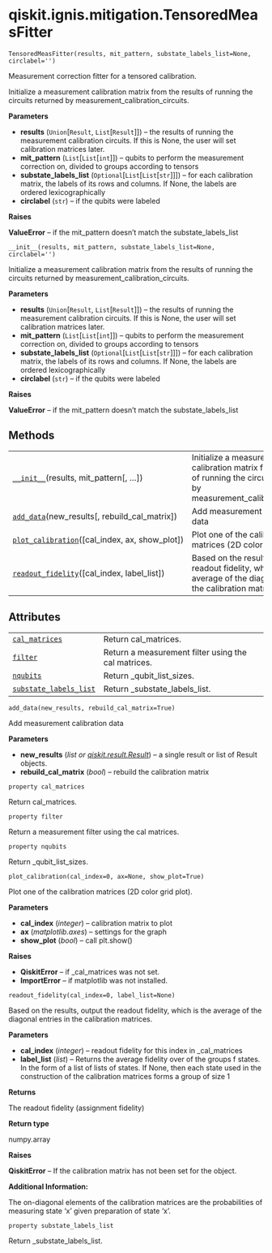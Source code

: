 # qiskit.ignis.mitigation.TensoredMeasFitter

`TensoredMeasFitter(results, mit_pattern, substate_labels_list=None, circlabel='')`

Measurement correction fitter for a tensored calibration.

Initialize a measurement calibration matrix from the results of running the circuits returned by measurement\_calibration\_circuits.

**Parameters**

*   **results** (`Union`\[`Result`, `List`\[`Result`]]) – the results of running the measurement calibration circuits. If this is None, the user will set calibration matrices later.
*   **mit\_pattern** (`List`\[`List`\[`int`]]) – qubits to perform the measurement correction on, divided to groups according to tensors
*   **substate\_labels\_list** (`Optional`\[`List`\[`List`\[`str`]]]) – for each calibration matrix, the labels of its rows and columns. If None, the labels are ordered lexicographically
*   **circlabel** (`str`) – if the qubits were labeled

**Raises**

**ValueError** – if the mit\_pattern doesn’t match the substate\_labels\_list

`__init__(results, mit_pattern, substate_labels_list=None, circlabel='')`

Initialize a measurement calibration matrix from the results of running the circuits returned by measurement\_calibration\_circuits.

**Parameters**

*   **results** (`Union`\[`Result`, `List`\[`Result`]]) – the results of running the measurement calibration circuits. If this is None, the user will set calibration matrices later.
*   **mit\_pattern** (`List`\[`List`\[`int`]]) – qubits to perform the measurement correction on, divided to groups according to tensors
*   **substate\_labels\_list** (`Optional`\[`List`\[`List`\[`str`]]]) – for each calibration matrix, the labels of its rows and columns. If None, the labels are ordered lexicographically
*   **circlabel** (`str`) – if the qubits were labeled

**Raises**

**ValueError** – if the mit\_pattern doesn’t match the substate\_labels\_list

## Methods

|                                                                                                                                                                                 |                                                                                                                                      |
| ------------------------------------------------------------------------------------------------------------------------------------------------------------------------------- | ------------------------------------------------------------------------------------------------------------------------------------ |
| [`__init__`](#qiskit.ignis.mitigation.TensoredMeasFitter.__init__ "qiskit.ignis.mitigation.TensoredMeasFitter.__init__")(results, mit\_pattern\[, …])                           | Initialize a measurement calibration matrix from the results of running the circuits returned by measurement\_calibration\_circuits. |
| [`add_data`](#qiskit.ignis.mitigation.TensoredMeasFitter.add_data "qiskit.ignis.mitigation.TensoredMeasFitter.add_data")(new\_results\[, rebuild\_cal\_matrix])                 | Add measurement calibration data                                                                                                     |
| [`plot_calibration`](#qiskit.ignis.mitigation.TensoredMeasFitter.plot_calibration "qiskit.ignis.mitigation.TensoredMeasFitter.plot_calibration")(\[cal\_index, ax, show\_plot]) | Plot one of the calibration matrices (2D color grid plot).                                                                           |
| [`readout_fidelity`](#qiskit.ignis.mitigation.TensoredMeasFitter.readout_fidelity "qiskit.ignis.mitigation.TensoredMeasFitter.readout_fidelity")(\[cal\_index, label\_list])    | Based on the results, output the readout fidelity, which is the average of the diagonal entries in the calibration matrices.         |

## Attributes

|                                                                                                                                                              |                                                     |
| ------------------------------------------------------------------------------------------------------------------------------------------------------------ | --------------------------------------------------- |
| [`cal_matrices`](#qiskit.ignis.mitigation.TensoredMeasFitter.cal_matrices "qiskit.ignis.mitigation.TensoredMeasFitter.cal_matrices")                         | Return cal\_matrices.                               |
| [`filter`](#qiskit.ignis.mitigation.TensoredMeasFitter.filter "qiskit.ignis.mitigation.TensoredMeasFitter.filter")                                           | Return a measurement filter using the cal matrices. |
| [`nqubits`](#qiskit.ignis.mitigation.TensoredMeasFitter.nqubits "qiskit.ignis.mitigation.TensoredMeasFitter.nqubits")                                        | Return \_qubit\_list\_sizes.                        |
| [`substate_labels_list`](#qiskit.ignis.mitigation.TensoredMeasFitter.substate_labels_list "qiskit.ignis.mitigation.TensoredMeasFitter.substate_labels_list") | Return \_substate\_labels\_list.                    |

`add_data(new_results, rebuild_cal_matrix=True)`

Add measurement calibration data

**Parameters**

*   **new\_results** (*list or* [*qiskit.result.Result*](qiskit.result.Result#qiskit.result.Result "qiskit.result.Result")) – a single result or list of Result objects.
*   **rebuild\_cal\_matrix** (*bool*) – rebuild the calibration matrix

`property cal_matrices`

Return cal\_matrices.

`property filter`

Return a measurement filter using the cal matrices.

`property nqubits`

Return \_qubit\_list\_sizes.

`plot_calibration(cal_index=0, ax=None, show_plot=True)`

Plot one of the calibration matrices (2D color grid plot).

**Parameters**

*   **cal\_index** (*integer*) – calibration matrix to plot
*   **ax** (*matplotlib.axes*) – settings for the graph
*   **show\_plot** (*bool*) – call plt.show()

**Raises**

*   **QiskitError** – if \_cal\_matrices was not set.
*   **ImportError** – if matplotlib was not installed.

`readout_fidelity(cal_index=0, label_list=None)`

Based on the results, output the readout fidelity, which is the average of the diagonal entries in the calibration matrices.

**Parameters**

*   **cal\_index** (*integer*) – readout fidelity for this index in \_cal\_matrices
*   **label\_list** (*list*) – Returns the average fidelity over of the groups f states. In the form of a list of lists of states. If None, then each state used in the construction of the calibration matrices forms a group of size 1

**Returns**

The readout fidelity (assignment fidelity)

**Return type**

numpy.array

**Raises**

**QiskitError** – If the calibration matrix has not been set for the object.

**Additional Information:**

The on-diagonal elements of the calibration matrices are the probabilities of measuring state ‘x’ given preparation of state ‘x’.

`property substate_labels_list`

Return \_substate\_labels\_list.
